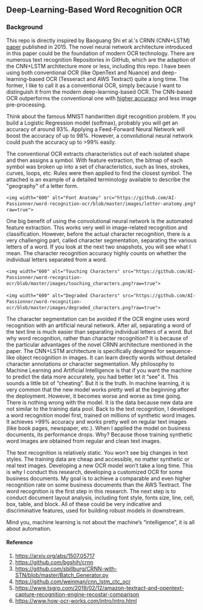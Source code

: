 ## Deep-Learning-Based Word Recognition OCR

### Background
This repo is directly inspired by Baoguang Shi et al.'s CRNN (CNN+LSTM) [paper](https://arxiv.org/abs/1507.05717) published in 2015. The novel neural network architecture introduced in this paper could be the foundation of modern OCR technology. There are numerous text recognition Repositories in GitHub, which are the adaption of the CNN+LSTM architecture more or less, including this repo. 
  I have been using both conventional OCR (like OpenText and Nuance) and deep-learning-based OCR (Tesseract and AWS Textract) quite a long time. The former, I like to call it as a conventional OCR, simply because I want to distinguish it from the modern deep-learning-based OCR. 
   The CNN-based OCR outperforms the conventional one with [higher accuracy](https://www.tsgrp.com/2019/02/12/amazon-textract-and-opentext-capture-recognition-engine-recostar-comparison) and less image pre-processing. 

Think about the famous MNIST handwritten digit recognition problem. If you build a Logistic Regression model (softmax), probably you will get an
 accuracy of around 93%. Applying a Feed-Forward Neural Network will boost the accuracy of up to 98%. However, a convolutional neural network could push the accuracy up to >99% easily. 
    
The conventional OCR extracts characteristics out of each isolated shape and then assigns a symbol. With feature extraction, the bitmap of each symbol was broken up into a set of characteristics, such as lines, strokes, curves, loops, etc. Rules were then applied to find the closest symbol. The attached is an example of a detailed terminology available to describe the "geography" of a letter form.    
    
    <img width="600" alt="Font Anatomy" src="https://github.com/AI-Passionner/word-recognition-ocr/blob/master/images/letter-anatomy.png?raw=true">

One big benefit of using the convolutional neural network is the automated feature extraction. This works very well in image-related recognition and classification. 
 However, before the actual character recognition, there is a very challenging part, called character segmentation, separating the various letters of a word. If you look at the next two snapshots, you will see what I mean. The character recognition accuracy highly counts on whether the individual letters separated from a word. 
 
    <img width="600" alt="Touching Characters" src="https://github.com/AI-Passionner/word-recognition-ocr/blob/master/images/touching_characters.png?raw=true">
 
    <img width="600" alt="Degraded Characters" src="https://github.com/AI-Passionner/word-recognition-ocr/blob/master/images/degraded_characters.png?raw=true">

The character segmentation can be avoided if the OCR engine uses word recognition with an artificial neural network. After all, separating a word of the text line is much easier than separating individual letters of a word. But why word recognition, rather than character recognition? It is because of the particular advantages of the novel CRNN architecture mentioned in the paper. The CNN+LSTM architecture is specifically designed for sequence-like object recognition in images. It can learn directly words without detailed character annotations or character segmentation. 
 My philosophy to Machine Learning and Artificial Intelligence is that if you want the machine to predict the data more accurately, you had better
  let it “see” it. This sounds a little bit of “cheating”. But it is the truth. In machine learning, it is very common that the new model works pretty well at the beginning after the deployment. However, it becomes worse and worse as time going. There is nothing wrong with the model. It is the data because new data are not similar to the training data pool. Back to the text recognition, I developed a word recognition model first, trained on millions of synthetic word images. It achieves >99% accuracy and works pretty well on regular text images (like book pages, newspaper, etc.). When I applied the model on business documents, its performance drops. Why? Because those training synthetic word images are obtained from regular and clean text images. 

The text recognition is relatively static. You won’t see big changes in text styles. The training data are cheap and accessible, no matter synthetic or real text images. Developing a new OCR model won’t take a long time. This is why I conduct this research, developing a customized OCR for some business documents. My goal is to achieve a comparable and even higher recognition rate on some business documents than the AWS Textract. The word recognition is the first step in this research. The next step is to conduct document layout analysis, including font style, fonts size, line, cell, box, table, and block. All of these could be very indicative and discriminative features, used for building robust models in downstream. 

Mind you, machine learning is not about the machine’s “intelligence”, it is all about automation.   


#### Reference
1. https://arxiv.org/abs/1507.05717
2. https://github.com/bgshih/crnn
3. https://github.com/sbillburg/CRNN-with-STN/blob/master/Batch_Generator.py
4. https://github.com/weinman/cnn_lstm_ctc_ocr
5. https://www.tsgrp.com/2019/02/12/amazon-textract-and-opentext-capture-recognition-engine-recostar-comparison
6. https://www.how-ocr-works.com/intro/intro.html
